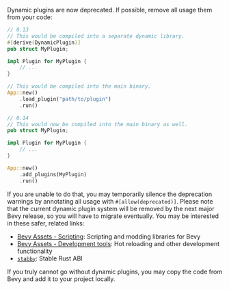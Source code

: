Dynamic plugins are now deprecated. If possible, remove all usage them from your code:

```rust
// 0.13
// This would be compiled into a separate dynamic library.
#[derive(DynamicPlugin)]
pub struct MyPlugin;

impl Plugin for MyPlugin {
    // ...
}

// This would be compiled into the main binary.
App::new()
    .load_plugin("path/to/plugin")
    .run()

// 0.14
// This would now be compiled into the main binary as well.
pub struct MyPlugin;

impl Plugin for MyPlugin {
    // ...
}

App::new()
    .add_plugins(MyPlugin)
    .run()
```

If you are unable to do that, you may temporarily silence the deprecation warnings by annotating all usage with `#[allow(deprecated)]`. Please note that the current dynamic plugin system will be removed by the next major Bevy release, so you will have to migrate eventually. You may be interested in these safer, related links:

- [Bevy Assets - Scripting](https://bevyengine.org/assets/#scripting): Scripting and modding libraries for Bevy
- [Bevy Assets - Development tools](https://bevyengine.org/assets/#development-tools): Hot reloading and other development functionality
- [`stabby`](https://github.com/ZettaScaleLabs/stabby): Stable Rust ABI

If you truly cannot go without dynamic plugins, you may copy the code from Bevy and add it to your project locally.
